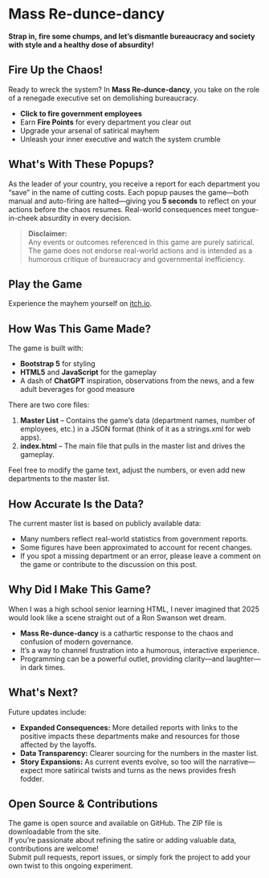 # Mass Re-dunce-dancy

**Strap in, fire some chumps, and let’s dismantle bureaucracy and society with style and a healthy dose of absurdity!**

## Fire Up the Chaos!

Ready to wreck the system? In **Mass Re-dunce-dancy**, you take on the role of a renegade executive set on demolishing bureaucracy.  
- **Click to fire government employees**  
- Earn **Fire Points** for every department you clear out  
- Upgrade your arsenal of satirical mayhem  
- Unleash your inner executive and watch the system crumble

## What's With These Popups?

As the leader of your country, you receive a report for each department you “save” in the name of cutting costs. Each popup pauses the game—both manual and auto-firing are halted—giving you **5 seconds** to reflect on your actions before the chaos resumes. Real-world consequences meet tongue-in-cheek absurdity in every decision.

> **Disclaimer:**  
> Any events or outcomes referenced in this game are purely satirical. The game does not endorse real-world actions and is intended as a humorous critique of bureaucracy and governmental inefficiency.

## Play the Game

Experience the mayhem yourself on [itch.io](https://massreduncedancy.itch.io/mass-re-dunce-dancy).

## How Was This Game Made?

The game is built with:
- **Bootstrap 5** for styling  
- **HTML5** and **JavaScript** for the gameplay  
- A dash of **ChatGPT** inspiration, observations from the news, and a few adult beverages for good measure

There are two core files:
1. **Master List** – Contains the game’s data (department names, number of employees, etc.) in a JSON format (think of it as a strings.xml for web apps).
2. **index.html** – The main file that pulls in the master list and drives the gameplay.

Feel free to modify the game text, adjust the numbers, or even add new departments to the master list.

## How Accurate Is the Data?

The current master list is based on publicly available data:
- Many numbers reflect real-world statistics from government reports.
- Some figures have been approximated to account for recent changes.
- If you spot a missing department or an error, please leave a comment on the game or contribute to the discussion on this post.

## Why Did I Make This Game?

When I was a high school senior learning HTML, I never imagined that 2025 would look like a scene straight out of a Ron Swanson wet dream.  
- **Mass Re-dunce-dancy** is a cathartic response to the chaos and confusion of modern governance.
- It’s a way to channel frustration into a humorous, interactive experience.
- Programming can be a powerful outlet, providing clarity—and laughter—in dark times.

## What's Next?

Future updates include:
- **Expanded Consequences:** More detailed reports with links to the positive impacts these departments make and resources for those affected by the layoffs.
- **Data Transparency:** Clearer sourcing for the numbers in the master list.
- **Story Expansions:** As current events evolve, so too will the narrative—expect more satirical twists and turns as the news provides fresh fodder.

## Open Source & Contributions

The game is open source and available on GitHub. The ZIP file is downloadable from the site.  
If you’re passionate about refining the satire or adding valuable data, contributions are welcome!  
Submit pull requests, report issues, or simply fork the project to add your own twist to this ongoing experiment.